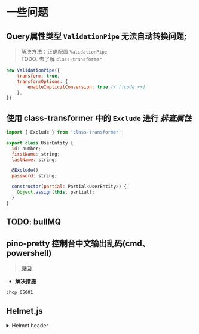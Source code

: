 

# 一些问题

## Query属性类型 `ValidationPipe` 无法自动转换问题;
> 解决方法：正确配置 `ValidationPipe`  
> TODO: 去了解 `class-transformer`
```js
new ValidationPipe({
    transform: true,
    transformOptions: {
        enableImplicitConversion: true // [!code ++]
    },
})
```

## 使用 class-transformer 中的 `Exclude` 进行 ***排查属性***
```js
import { Exclude } from 'class-transformer';

export class UserEntity {
  id: number;
  firstName: string;
  lastName: string;

  @Exclude()
  password: string;

  constructor(partial: Partial<UserEntity>) {
    Object.assign(this, partial);
  }
}
```

## TODO: bullMQ

## pino-pretty 控制台中文输出乱码(cmd、powershell)
> [原因](https://getpino.io/#/docs/help?id=windows)

- **解决措施**
```bash
chcp 65001
```


## Helmet.js

<details id="helmet-js">
<summary>Helmet header </summary>

```http
Cross-Origin-Opener-Policy: same-origin
```
</details>